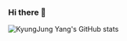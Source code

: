 ### Hi there 👋

<!--
**slamdunk7575/slamdunk7575** is a ✨ _special_ ✨ repository because its `README.md` (this file) appears on your GitHub profile.

Here are some ideas to get you started:

- 🔭 I’m currently working on ...
- 🌱 I’m currently learning ...
- 👯 I’m looking to collaborate on ...
- 🤔 I’m looking for help with ...
- 💬 Ask me about ...
- 📫 How to reach me: ...
- 😄 Pronouns: ...
- ⚡ Fun fact: ...
-->

![KyungJung Yang's GitHub stats](https://github-readme-stats.vercel.app/api?username=slamdunk7575&show_icons=true&theme=dark)
